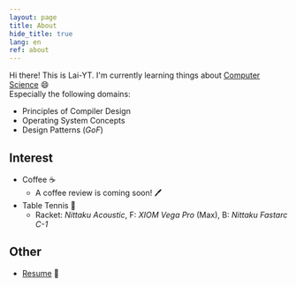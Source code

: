 ```yaml
---
layout: page
title: About
hide_title: true
lang: en
ref: about
---
```


Hi there! This is Lai-YT. I'm currently learning things about [Computer Science](https://en.wikipedia.org/wiki/Computer_science) :smile: \
Especially the following domains:

- Principles of Compiler Design
- Operating System Concepts
- Design Patterns (_GoF_)

## Interest

- Coffee :coffee:
  - A coffee review is coming soon! :pen:
- Table Tennis :ping_pong:
  - Racket: _Nittaku Acoustic_, F: _XIOM Vega Pro_ (Max), B: _Nittaku Fastarc C-1_

## Other

- [Resume](/assets/files/resume.pdf) :page_with_curl:
